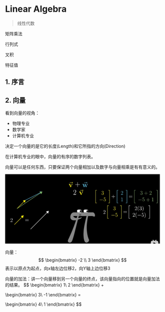 # Linear Algebra

> 线性代数

矩阵乘法

行列式

叉积

特征值

## 1. 序言

## 2. 向量

看到向量的视角：

- 物理专业
- 数学家
- 计算机专业

决定一个向量的是它的长度(Length)和它所指的方向(Direction)

在计算机专业的眼中，向量的有序的数字列表。

向量可以是任何东西，只要保证两个向量相加以及数字与向量相乘是有有意义的。

![image-20230806160330699](./.assets/image-20230806160330699.png)

向量：
$$
\begin{bmatrix}
-2 \\
3
\end{bmatrix}
$$
表示以原点为起点，向x轴左边位移2，向Y轴上边位移3

向量的加法：讲一个向量移到另一个向量的终点，该向量指向的位置就是向量加法的结果。
$$
\begin{bmatrix}
1\\
2
\end{bmatrix} + 

\begin{bmatrix}
3\\
-1
\end{bmatrix} = 

\begin{bmatrix}
4\\
1
\end{bmatrix}
$$
